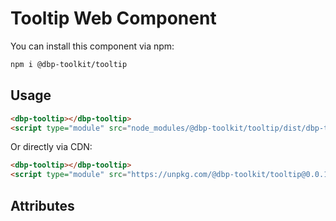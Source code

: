# Tooltip Web Component

You can install this component via npm:

```bash
npm i @dbp-toolkit/tooltip
```

## Usage

```html
<dbp-tooltip></dbp-tooltip>
<script type="module" src="node_modules/@dbp-toolkit/tooltip/dist/dbp-tooltip.js"></script>
```

Or directly via CDN:

```html
<dbp-tooltip></dbp-tooltip>
<script type="module" src="https://unpkg.com/@dbp-toolkit/tooltip@0.0.1/dist/dbp-tooltip.js"></script>
```

## Attributes

